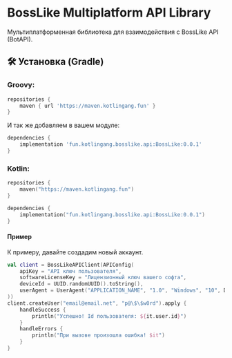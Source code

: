 # BossLike Multiplatform API Library
Мультиплатформенная библиотека для взаимодействия с BossLike API (BotAPI).
## 🛠 Установка (Gradle)
### Groovy:
```groovy
repositories {
    maven { url 'https://maven.kotlingang.fun' }
}
```
И так же добавляем в вашем модуле:
```groovy
dependencies {
    implementation 'fun.kotlingang.bosslike.api:BossLike:0.0.1'
}
```
### Kotlin:
```kotlin
repositories {
    maven("https://maven.kotlingang.fun")
}
```
```kotlin
dependencies {
    implementation("fun.kotlingang.bosslike.api:BossLike:0.0.1")
}
```
#### Пример
К примеру, давайте создадим новый аккаунт.
```kotlin
val client = BossLikeAPIClient(APIConfig(
    apiKey = "API ключ пользователя",
    softwareLicenseKey = "Лицензионный ключ вашего софта",
    deviceId = UUID.randomUUID().toString(),
    userAgent = UserAgent("APPLICATION_NAME", "1.0", "Windows", "10", DeviceType.Desktop)
))
client.createUser("email@email.net", "p@\$\$w0rd").apply {
    handleSuccess {
        println("Успешно! Id пользователя: ${it.user.id}")
    }
    handleErrors {
        println("При вызове произошла ошибка! $it")
    }
}
```
